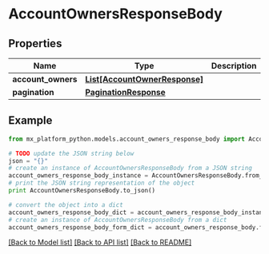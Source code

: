 # AccountOwnersResponseBody


## Properties
Name | Type | Description | Notes
------------ | ------------- | ------------- | -------------
**account_owners** | [**List[AccountOwnerResponse]**](AccountOwnerResponse.md) |  | [optional] 
**pagination** | [**PaginationResponse**](PaginationResponse.md) |  | [optional] 

## Example

```python
from mx_platform_python.models.account_owners_response_body import AccountOwnersResponseBody

# TODO update the JSON string below
json = "{}"
# create an instance of AccountOwnersResponseBody from a JSON string
account_owners_response_body_instance = AccountOwnersResponseBody.from_json(json)
# print the JSON string representation of the object
print AccountOwnersResponseBody.to_json()

# convert the object into a dict
account_owners_response_body_dict = account_owners_response_body_instance.to_dict()
# create an instance of AccountOwnersResponseBody from a dict
account_owners_response_body_form_dict = account_owners_response_body.from_dict(account_owners_response_body_dict)
```
[[Back to Model list]](../README.md#documentation-for-models) [[Back to API list]](../README.md#documentation-for-api-endpoints) [[Back to README]](../README.md)


